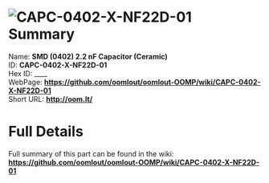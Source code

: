 
![CAPC-0402-X-NF22D-01](https://github.com/oomlout/oomlout-OOMP/blob/master/parts/CAPC-0402-X-NF22D-01/CAPC-0402-X-NF22D-01_420.jpg)   
Summary
=================
  
Name: __SMD (0402) 2.2 nF Capacitor (Ceramic)__    
ID: __CAPC-0402-X-NF22D-01__   
Hex ID: ____   
WebPage: __https://github.com/oomlout/oomlout-OOMP/wiki/CAPC-0402-X-NF22D-01__   
Short URL: __http://oom.lt/__   

Full Details
==========================
Full summary of this part can be found in the wiki:   
__https://github.com/oomlout/oomlout-OOMP/wiki/CAPC-0402-X-NF22D-01__    

